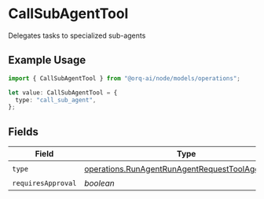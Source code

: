 # CallSubAgentTool

Delegates tasks to specialized sub-agents

## Example Usage

```typescript
import { CallSubAgentTool } from "@orq-ai/node/models/operations";

let value: CallSubAgentTool = {
  type: "call_sub_agent",
};
```

## Fields

| Field                                                                                                                | Type                                                                                                                 | Required                                                                                                             | Description                                                                                                          |
| -------------------------------------------------------------------------------------------------------------------- | -------------------------------------------------------------------------------------------------------------------- | -------------------------------------------------------------------------------------------------------------------- | -------------------------------------------------------------------------------------------------------------------- |
| `type`                                                                                                               | [operations.RunAgentRunAgentRequestToolAgentsType](../../models/operations/runagentrunagentrequesttoolagentstype.md) | :heavy_check_mark:                                                                                                   | N/A                                                                                                                  |
| `requiresApproval`                                                                                                   | *boolean*                                                                                                            | :heavy_minus_sign:                                                                                                   | N/A                                                                                                                  |
